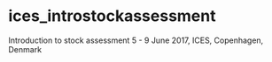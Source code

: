 # ices_introstockassessment
Introduction to stock assessment​  5 - 9 June 2017, ICES, Copenhagen, Denmark​ 
